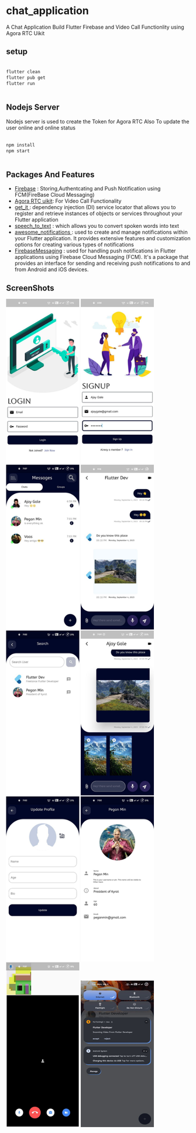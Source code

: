 # chat_application

A Chat Application Build Flutter Firebase and Video Call Functionlity using Agora RTC Uikit

## setup
<pre>
<code>
flutter clean
flutter pub get
flutter run
</code>
</pre>


## Nodejs Server
Nodejs server is used to create the Token for Agora RTC Also To update the user online and online status


<pre>
<code>
npm install 
npm start
</code>
</pre>

## Packages And Features
 <ul>
     <li><a href="https://pub.dev/packages/firebase_core">Firebase</a> : Storing,Authentcating and Push Notification using FCM(FireBase Cloud Messaging)</li>
     <li><a href="https://pub.dev/packages/agora_uikit"> Agora RTC uikit</a>: For Video Call Functionality</li>
     <li><a href="https://pub.dev/packages/get_it">get_it </a>: dependency injection (DI) service locator that allows you to register and retrieve instances of objects or services throughout your Flutter application</li>
     <li><a href="https://pub.dev/packages/speech_to_text">speech_to_text</a> : which allows you to convert spoken words into text</li>
     <li> <a href="https://pub.dev/packages/awesome_notifications"> awesome_notifications </a>: used to create and manage notifications within your Flutter application. It provides extensive features and customization options for creating various types of notifications</li>
     <li><a href ="https://pub.dev/packages/firebase_messaging">FirebaseMessaging</a> : used for handling push notifications in Flutter applications using Firebase Cloud Messaging (FCM). It's a package that provides an interface for sending and receiving push notifications to and from Android and iOS devices.</li>
 </ul>

## ScreenShots
   <img src="https://github.com/adarshsudhi/Flutter-Chat-Application/blob/main/assets/photo_3_2023-09-04_20-11-42.jpg?raw=true"  width="200" height="450"/> <img src="https://github.com/adarshsudhi/Flutter-Chat-Application/blob/main/assets/photo_2_2023-09-04_20-11-42.jpg?raw=true" width="200" height="450"/> <img src="https://github.com/adarshsudhi/Flutter-Chat-Application/blob/main/assets/photo_7_2023-09-04_20-11-32.jpg?raw=true"  width="200" height="450"/>   <img src=" https://github.com/adarshsudhi/Flutter-Chat-Application/blob/main/assets/photo_2023-09-04_21-19-18.jpg?raw=true"  width="200" height="450"/>  <img src="https://github.com/adarshsudhi/Flutter-Chat-Application/blob/main/assets/photo_5_2023-09-04_20-11-32.jpg?raw=true"  width="200" height="450"/>  <img src="https://github.com/adarshsudhi/Flutter-Chat-Application/blob/main/assets/photo_10_2023-09-04_20-11-32.jpg?raw=true"  width="200" height="450"/> <img src="https://github.com/adarshsudhi/Flutter-Chat-Application/blob/main/assets/photo_3_2023-09-04_20-11-32.jpg?raw=true"  width="200" height="450"/> <img src="https://github.com/adarshsudhi/Flutter-Chat-Application/blob/main/assets/photo_1_2023-09-04_20-11-42.jpg?raw=true"  width="200" height="450"/> <img src="https://github.com/adarshsudhi/Flutter-Chat-Application/blob/main/assets/photo_8_2023-09-04_20-11-32.jpg?raw=true" width="200" height="450"/>  <img src="https://github.com/adarshsudhi/Flutter-Chat-Application/blob/main/assets/photo_9_2023-09-04_20-11-32.jpg?raw=true" width="200" height="400"/>




